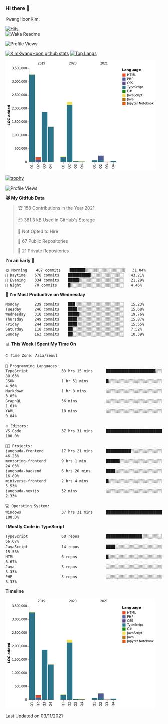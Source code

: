 ### Hi there 👋

KwangHoonKim.

[![Hits](https://hits.seeyoufarm.com/api/count/incr/badge.svg?url=https%3A%2F%2Fgithub.com%2Frhkdgns95)](https://hits.seeyoufarm.com)  
![Waka Readme](https://github.com/rhkdgns95/rhkdgns95/workflows/Waka%20Readme/badge.svg)

![Profile Views](http://img.shields.io/badge/Profile%20Views-0-blue)

[![KimKwangHoon github stats](https://github-readme-stats.vercel.app/api?username=rhkdgns95&show_icons=true)](https://github.com/rhkdgns95/github-readme-stats)   [![Top Langs](https://github-readme-stats.vercel.app/api/top-langs/?username=rhkdgns95&layout=compact)](https://github.com/rhkdgns95/github-readme-stats)   


![Chart not found](https://raw.githubusercontent.com/rhkdgns95/rhkdgns95/master/charts/bar_graph.png) 

[![trophy](https://github-profile-trophy.vercel.app/?username=rhkdgns95)](https://github.com/rhkdgns95/github-profile-trophy)

<!--START_SECTION:waka-->
![Profile Views](http://img.shields.io/badge/Profile%20Views-1-blue)

**🐱 My GitHub Data** 

> 🏆 158 Contributions in the Year 2021
 > 
> 📦 381.3 kB Used in GitHub's Storage 
 > 
> 🚫 Not Opted to Hire
 > 
> 📜 67 Public Repositories 
 > 
> 🔑 21 Private Repositories  
 > 
**I'm an Early 🐤** 

```text
🌞 Morning    487 commits    ███████░░░░░░░░░░░░░░░░░░   31.04% 
🌆 Daytime    678 commits    ██████████░░░░░░░░░░░░░░░   43.21% 
🌃 Evening    334 commits    █████░░░░░░░░░░░░░░░░░░░░   21.29% 
🌙 Night      70 commits     █░░░░░░░░░░░░░░░░░░░░░░░░   4.46%

```
📅 **I'm Most Productive on Wednesday** 

```text
Monday       239 commits    ███░░░░░░░░░░░░░░░░░░░░░░   15.23% 
Tuesday      246 commits    ████░░░░░░░░░░░░░░░░░░░░░   15.68% 
Wednesday    310 commits    █████░░░░░░░░░░░░░░░░░░░░   19.76% 
Thursday     249 commits    ████░░░░░░░░░░░░░░░░░░░░░   15.87% 
Friday       244 commits    ████░░░░░░░░░░░░░░░░░░░░░   15.55% 
Saturday     118 commits    ██░░░░░░░░░░░░░░░░░░░░░░░   7.52% 
Sunday       163 commits    ██░░░░░░░░░░░░░░░░░░░░░░░   10.39%

```


📊 **This Week I Spent My Time On** 

```text
⌚︎ Time Zone: Asia/Seoul

💬 Programming Languages: 
TypeScript               33 hrs 15 mins      ██████████████████████░░░   88.63% 
JSON                     1 hr 51 mins        █░░░░░░░░░░░░░░░░░░░░░░░░   4.96% 
Markdown                 1 hr 8 mins         ░░░░░░░░░░░░░░░░░░░░░░░░░   3.05% 
GraphQL                  36 mins             ░░░░░░░░░░░░░░░░░░░░░░░░░   1.61% 
YAML                     18 mins             ░░░░░░░░░░░░░░░░░░░░░░░░░   0.84%

🔥 Editors: 
VS Code                  37 hrs 31 mins      █████████████████████████   100.0%

🐱‍💻 Projects: 
jangbuda-frontend        17 hrs 21 mins      ███████████░░░░░░░░░░░░░░   46.23% 
mentoring-frontend       9 hrs 1 min         ██████░░░░░░░░░░░░░░░░░░░   24.03% 
jangbuda-backend         6 hrs 20 mins       ████░░░░░░░░░░░░░░░░░░░░░   16.89% 
miniverse-frontend       2 hrs 4 mins        █░░░░░░░░░░░░░░░░░░░░░░░░   5.53% 
jangbuda-nextjs          52 mins             ░░░░░░░░░░░░░░░░░░░░░░░░░   2.33%

💻 Operating System: 
Windows                  37 hrs 31 mins      █████████████████████████   100.0%

```

**I Mostly Code in TypeScript** 

```text
TypeScript               60 repos            ████████████████░░░░░░░░░   66.67% 
JavaScript               14 repos            ████░░░░░░░░░░░░░░░░░░░░░   15.56% 
HTML                     6 repos             █░░░░░░░░░░░░░░░░░░░░░░░░   6.67% 
Java                     3 repos             ░░░░░░░░░░░░░░░░░░░░░░░░░   3.33% 
PHP                      3 repos             ░░░░░░░░░░░░░░░░░░░░░░░░░   3.33%

```


**Timeline**

![Chart not found](https://raw.githubusercontent.com/rhkdgns95/rhkdgns95/master/charts/bar_graph.png) 


 Last Updated on 03/11/2021
<!--END_SECTION:waka-->
